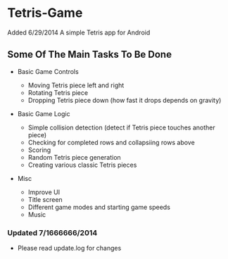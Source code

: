 Tetris-Game
===========
Added 6/29/2014
A simple Tetris app for Android 
## Some Of The Main Tasks To Be Done
* Basic Game Controls
  * Moving Tetris piece left and right
  * Rotating Tetris piece
  * Dropping Tetris piece down (how fast it drops depends on gravity)

* Basic Game Logic
  * Simple collision detection (detect if Tetris piece touches another piece)
  * Checking for completed rows and collapsiing rows above
  * Scoring
  * Random Tetris piece generation
  * Creating various classic Tetris pieces

* Misc
  * Improve UI
  * Title screen
  * Different game modes and starting game speeds
  * Music

### Updated 7/1666666/2014
* Please read update.log for changes
